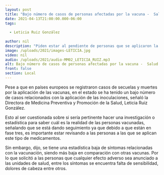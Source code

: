 ```yaml
---
layout: post
title: "Bajo número de casos de personas afectadas por la vacuna -  Salud"
date: 2021-04-13T21:00:00.000-06:00
tags:
  
  - Leticia Ruiz González
  
author: nil
description: "Piden estar al pendiente de personas que se aplicaron la vacuna."
image: /uploads/2021/images-LETICIA.jpg
video: nil
audio: /uploads/2021/audio-MM02_LETICIA_RUIZ.mp3
alt: Bajo número de casos de personas afectadas por la vacuna -  Salud
front: false
section: Local
---
```


Pese a que en países europeos se registraron casos de secuelas y muertes por la aplicación de las vacunas, en el estado se ha tenido un bajo número de casos relacionados con la aplicación de las inoculaciones, señaló la Directora de Medicina Preventiva y Promoción de la Salud, Leticia Ruiz González.

Esto al ser cuestionada sobre si sería pertinente hacer una investigación o estadística para saber cuál es la realidad de las personas vacunadas, señalando que se está dando seguimiento ya que debido a que están en fase tres, es importante estar revisando a las personas a las que se aplican este tipo de medicamentos.

Sin embargo, dijo, se tiene una estadística baja de síntomas relacionadas con la vacunación, siendo más baja en comparación con otras vacunas. Por lo que solicitó a las personas que cualquier efecto adverso sea anunciado a las unidades de salud, entre los síntomas se encuentra falta de sensibilidad, dolores de cabeza entre otros.
